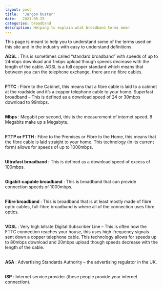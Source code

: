 ```yaml
---
layout: post
title:  "Jargon buster"
date:   2021-05-25
categories: broadband
description: Helping to explain what broadband terms mean
---
```

This page is meant to help you to understand some of the terms used on this site and in the industry with easy to understand definitions. <br>

**ADSL** 
: This is sometimes called “standard broadband” with speeds of up to 24mbps download and 1mbps upload though speeds decrease with the length of the cable. ADSL is a full copper standard which means that between you can the telephone exchange, there are no fibre cables. <br>
<br>

**FTTC**
: Fibre to the Cabinet, this means that a fibre cable is laid to a cabinet at the roadside and it’s a copper telephone cable to your home.
Superfast broadband – This is defined as a download speed of 24 or 30mbps download to 99mbps.<br>
<br>

**Mbps**
: Megabit per second, this is the measurement of internet speed. 8 Megabits make up a Megabyte. <br>
<br>

**FTTP or FTTH**
: Fibre to the Premises or Fibre to the Home, this means that the fibre cable is laid straight to your home. This technology (in its current form) allows for speeds of up to 1000mbps. <br>
<br>

**Ultrafast broadband**
: This is defined as a download speed of excess of 100mbps. <br>
<br>

**Gigabit-capable broadband**
: This is broadband that can provide connection speeds of 1000mbps. <br>
<br>

**Fibre broadband**
: This is broadband that is at least mostly made of fibre optic cables, full-fibre broadband is where all of the connection uses fibre optics. <br>
<br>

**VDSL**
: Very high bitrate Digital Subscriber Line – This is often how the FTTC connection reaches your house, this uses high-frequency signals sent down a copper telephone cable. This technology allows for speeds up to 80mbps download and 20mbps upload though speeds decrease with the length of the cable. <br>
<br>

**ASA**
: Advertising Standards Authority – the advertising regulator in the UK. <br>
<br>

**ISP**
: Internet service provider (these people provide your internet connection).
<br>
